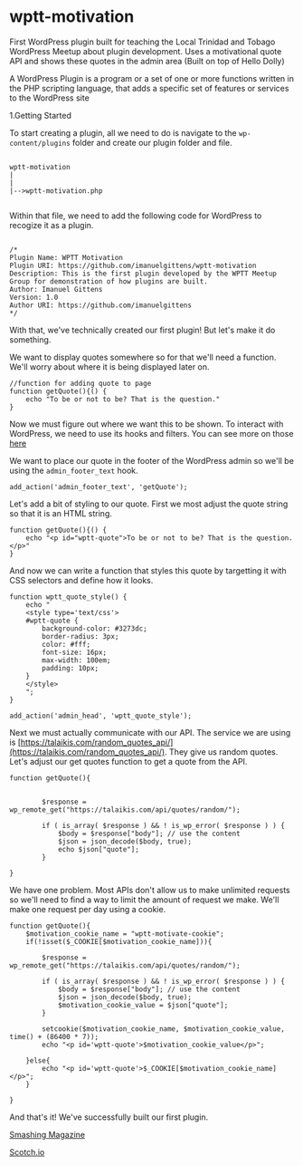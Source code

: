 # wptt-motivation

First WordPress plugin built for teaching the Local Trinidad and Tobago WordPress Meetup about plugin development. Uses a motivational quote API and shows these quotes in the admin area (Built on top of Hello Dolly)

A WordPress Plugin is a program or a set of one or more functions written in the PHP scripting language, that adds a specific set of features or services to the WordPress site


1.Getting Started

To start creating a plugin, all we need to do is navigate to the `wp-content/plugins` folder and create our plugin folder and file. 

````

wptt-motivation
|
|
|-->wptt-motivation.php


````

Within that file, we need to add the following code for WordPress to recogize it as a plugin. 

````

/*
Plugin Name: WPTT Motivation
Plugin URI: https://github.com/imanuelgittens/wptt-motivation
Description: This is the first plugin developed by the WPTT Meetup Group for demonstration of how plugins are built.
Author: Imanuel Gittens
Version: 1.0
Author URI: https://github.com/imanuelgittens
*/

````

With that, we've technically created our first plugin! But let's make it do something. 

We want to display quotes somewhere so for that we'll need a function. We'll worry about where it is being displayed later on. 

````
//function for adding quote to page
function getQuote(){() {
	echo "To be or not to be? That is the question."
}

````

Now we must figure out where we want this to be shown. To interact with WordPress, we need to use its hooks and filters. You can see more on those [here](https://codex.wordpress.org/Plugin_API/Action_Reference)

We want to place our quote in the footer of the WordPress admin so we'll be using the `admin_footer_text` hook. 

````
add_action('admin_footer_text', 'getQuote');

````

Let's add a bit of styling to our quote. First we most adjust the quote string so that it is an HTML string. 

````
function getQuote(){() {
	echo "<p id="wptt-quote">To be or not to be? That is the question.</p>"
}
````

And now we can write a function that styles this quote by targetting it with CSS selectors and define how it looks. 

````
function wptt_quote_style() {
	echo "
	<style type='text/css'>
	#wptt-quote {
	    background-color: #3273dc;
	    border-radius: 3px;
	    color: #fff;
	    font-size: 16px;
	    max-width: 100em;
        padding: 10px;
	}
	</style>
	";
}

add_action('admin_head', 'wptt_quote_style');
````

Next we must actually communicate with our API. The service we are using is [https://talaikis.com/random_quotes_api/](https://talaikis.com/random_quotes_api/). They give us random quotes. Let's adjust our get quotes function to get a quote from the API. 


````
function getQuote(){


		$response = wp_remote_get("https://talaikis.com/api/quotes/random/");

		if ( is_array( $response ) && ! is_wp_error( $response ) ) {
		    $body = $response["body"]; // use the content  
		    $json = json_decode($body, true);
		    echo $json["quote"];
		}
	
}
````

We have one problem. Most APIs don't allow us to make unlimited requests so we'll need to find a way to limit the amount of request we make. We'll make one request per day using a cookie. 

````
function getQuote(){
	$motivation_cookie_name = "wptt-motivate-cookie";
	if(!isset($_COOKIE[$motivation_cookie_name])){

		$response = wp_remote_get("https://talaikis.com/api/quotes/random/");

		if ( is_array( $response ) && ! is_wp_error( $response ) ) {
		    $body = $response["body"]; // use the content  
		    $json = json_decode($body, true);
		    $motivation_cookie_value = $json["quote"];
		}

		setcookie($motivation_cookie_name, $motivation_cookie_value, time() + (86400 * 7));
		echo "<p id='wptt-quote'>$motivation_cookie_value</p>";
		
	}else{
		echo "<p id='wptt-quote'>$_COOKIE[$motivation_cookie_name]</p>";
	}
	
}

````
And that's it! We've successfully built our first plugin.


[Smashing Magazine](https://www.smashingmagazine.com/2011/09/how-to-create-a-wordpress-plugin/)

[Scotch.io](https://scotch.io/tutorials/how-to-build-a-wordpress-plugin-part-1)
